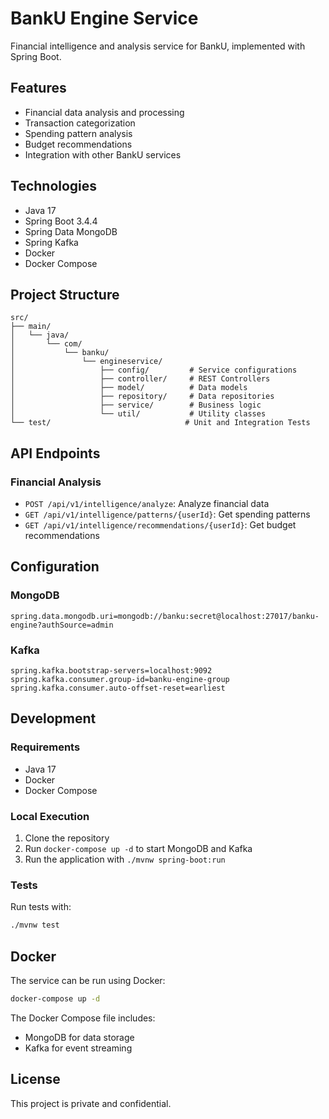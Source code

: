 # BankU Engine Service

Financial intelligence and analysis service for BankU, implemented with Spring Boot.

## Features

- Financial data analysis and processing
- Transaction categorization
- Spending pattern analysis
- Budget recommendations
- Integration with other BankU services

## Technologies

- Java 17
- Spring Boot 3.4.4
- Spring Data MongoDB
- Spring Kafka
- Docker
- Docker Compose

## Project Structure

```
src/
├── main/
│   └── java/
│       └── com/
│           └── banku/
│               └── engineservice/
│                   ├── config/         # Service configurations
│                   ├── controller/     # REST Controllers
│                   ├── model/          # Data models
│                   ├── repository/     # Data repositories
│                   ├── service/        # Business logic
│                   └── util/           # Utility classes
└── test/                              # Unit and Integration Tests
```

## API Endpoints

### Financial Analysis

- `POST /api/v1/intelligence/analyze`: Analyze financial data
- `GET /api/v1/intelligence/patterns/{userId}`: Get spending patterns
- `GET /api/v1/intelligence/recommendations/{userId}`: Get budget recommendations

## Configuration

### MongoDB

```properties
spring.data.mongodb.uri=mongodb://banku:secret@localhost:27017/banku-engine?authSource=admin
```

### Kafka

```properties
spring.kafka.bootstrap-servers=localhost:9092
spring.kafka.consumer.group-id=banku-engine-group
spring.kafka.consumer.auto-offset-reset=earliest
```

## Development

### Requirements

- Java 17
- Docker
- Docker Compose

### Local Execution

1. Clone the repository
2. Run `docker-compose up -d` to start MongoDB and Kafka
3. Run the application with `./mvnw spring-boot:run`

### Tests

Run tests with:
```bash
./mvnw test
```

## Docker

The service can be run using Docker:

```bash
docker-compose up -d
```

The Docker Compose file includes:
- MongoDB for data storage
- Kafka for event streaming

## License

This project is private and confidential.
